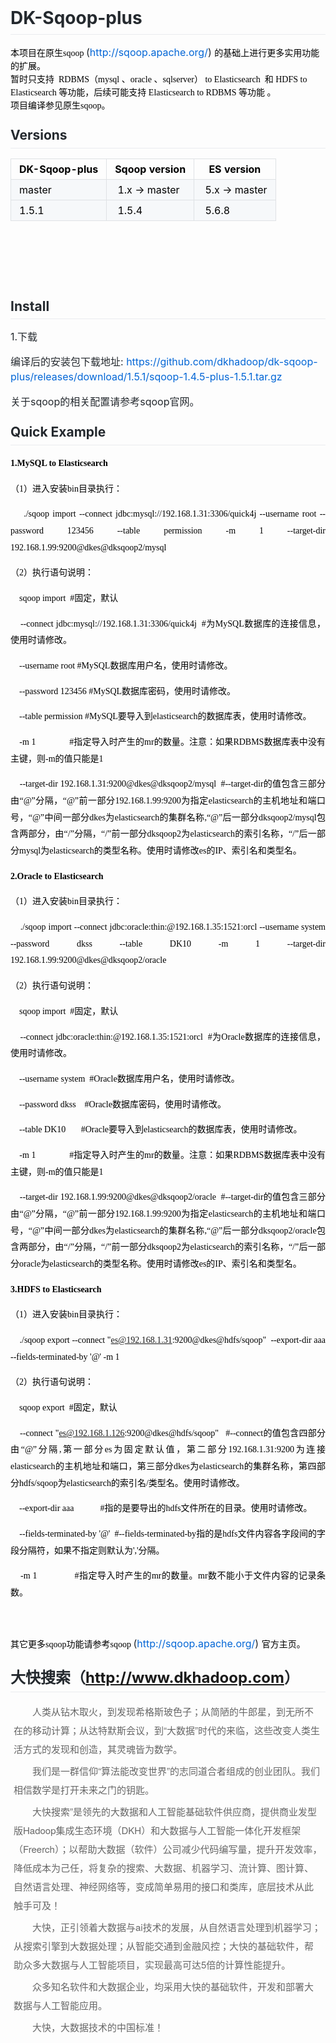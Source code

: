 <div style="line-height:1.7;color:#000000;font-size:14px;font-family:Arial"><div style="line-height: 1.5; font-family: Verdana;"><h1 style="box-sizing: border-box; margin-right: 0px; margin-bottom: 16px; margin-left: 0px; line-height: 1.25; padding-bottom: 0.3em; border-bottom: 1px solid rgb(234, 236, 239); color: rgb(36, 41, 46); font-family: -apple-system, BlinkMacSystemFont, &quot;Segoe UI&quot;, Helvetica, Arial, sans-serif, &quot;Apple Color Emoji&quot;, &quot;Segoe UI Emoji&quot;, &quot;Segoe UI Symbol&quot;; margin-top: 0px !important;">DK-Sqoop-plus</h1></div><div style="line-height: 1.5; font-family: Verdana;">本项目在原生sqoop&nbsp;<span style="color: rgb(36, 41, 46); font-family: -apple-system, BlinkMacSystemFont, &quot;Segoe UI&quot;, Helvetica, Arial, sans-serif, &quot;Apple Color Emoji&quot;, &quot;Segoe UI Emoji&quot;, &quot;Segoe UI Symbol&quot;; font-size: 16px;">(</span><a href="http://sqoop.apache.org/" rel="nofollow" style="box-sizing: border-box; color: rgb(3, 102, 214); text-decoration-line: none; font-family: -apple-system, BlinkMacSystemFont, &quot;Segoe UI&quot;, Helvetica, Arial, sans-serif, &quot;Apple Color Emoji&quot;, &quot;Segoe UI Emoji&quot;, &quot;Segoe UI Symbol&quot;; font-size: 16px;">http://sqoop.apache.org/</a><span style="color: rgb(36, 41, 46); font-family: -apple-system, BlinkMacSystemFont, &quot;Segoe UI&quot;, Helvetica, Arial, sans-serif, &quot;Apple Color Emoji&quot;, &quot;Segoe UI Emoji&quot;, &quot;Segoe UI Symbol&quot;; font-size: 16px;">)&nbsp;</span>的基础上进行更多实用功能的扩展。</div><div style="line-height: 1.5; font-family: Verdana;">暂时只支持&nbsp; RDBMS（mysql 、oracle 、sqlserver） to Elasticsearch&nbsp; 和 HDFS to Elasticsearch 等功能，后续可能支持 Elasticsearch to RDBMS 等功能 。</div><div style="line-height: 1.5; font-family: Verdana;">项目编译参见原生sqoop。</div><div style="line-height: 1.5; font-family: Verdana;"><h2 style="box-sizing: border-box; margin-top: 24px; margin-bottom: 16px; line-height: 1.25; padding-bottom: 0.3em; border-bottom: 1px solid rgb(234, 236, 239); color: rgb(36, 41, 46); font-family: -apple-system, BlinkMacSystemFont, &quot;Segoe UI&quot;, Helvetica, Arial, sans-serif, &quot;Apple Color Emoji&quot;, &quot;Segoe UI Emoji&quot;, &quot;Segoe UI Symbol&quot;;">Versions</h2></div><div style="line-height: 1.5; font-family: Verdana;"><table style="box-sizing: border-box; border-spacing: 0px; border-collapse: collapse; margin-top: 0px; margin-bottom: 16px; display: block; width: 888px; overflow: auto; color: rgb(36, 41, 46); font-family: -apple-system, BlinkMacSystemFont, &quot;Segoe UI&quot;, Helvetica, Arial, sans-serif, &quot;Apple Color Emoji&quot;, &quot;Segoe UI Emoji&quot;, &quot;Segoe UI Symbol&quot;; font-size: 16px;"><thead style="box-sizing: border-box;"><tr style="box-sizing: border-box; border-top: 1px solid rgb(198, 203, 209);"><th style="color: rgb(0, 0, 0); box-sizing: border-box; padding: 6px 13px; border: 1px solid rgb(223, 226, 229);">DK-Sqoop-plus</th><th style="color: rgb(0, 0, 0); box-sizing: border-box; padding: 6px 13px; border: 1px solid rgb(223, 226, 229);">Sqoop version</th><th style="color: rgb(0, 0, 0); box-sizing: border-box; padding: 6px 13px; border: 1px solid rgb(223, 226, 229);">ES version</th></tr></thead><tbody style="box-sizing: border-box;"><tr style="box-sizing: border-box; background-color: rgb(246, 248, 250); border-top: 1px solid rgb(198, 203, 209);"><td style="color: rgb(0, 0, 0); box-sizing: border-box; padding: 6px 13px; border: 1px solid rgb(223, 226, 229);">master</td><td style="color: rgb(0, 0, 0); box-sizing: border-box; padding: 6px 13px; border: 1px solid rgb(223, 226, 229);">&nbsp;1.x -&gt; master</td><td style="color: rgb(0, 0, 0); box-sizing: border-box; padding: 6px 13px; border: 1px solid rgb(223, 226, 229);">&nbsp;5.x -&gt; master</td></tr></tbody><tbody style="box-sizing: border-box;"><tr style="box-sizing: border-box; background-color: rgb(246, 248, 250); border-top: 1px solid rgb(198, 203, 209);"><td style="color: rgb(0, 0, 0); box-sizing: border-box; padding: 6px 13px; border: 1px solid rgb(223, 226, 229);">1.5.1</td><td style="color: rgb(0, 0, 0); box-sizing: border-box; padding: 6px 13px; border: 1px solid rgb(223, 226, 229);">&nbsp;1.5.4</td><td style="color: rgb(0, 0, 0); box-sizing: border-box; padding: 6px 13px; border: 1px solid rgb(223, 226, 229);">&nbsp;5.6.8</td></tr></tbody></table></div><div style="line-height: 1.5; font-family: Verdana;"><div><br /></div><div><br /></div><div><br /></div><div><br /></div><h2 style="box-sizing: border-box; margin-top: 24px; margin-bottom: 16px; line-height: 1.25; padding-bottom: 0.3em; border-bottom: 1px solid rgb(234, 236, 239); color: rgb(36, 41, 46); font-family: -apple-system, BlinkMacSystemFont, &quot;Segoe UI&quot;, Helvetica, Arial, sans-serif, &quot;Apple Color Emoji&quot;, &quot;Segoe UI Emoji&quot;, &quot;Segoe UI Symbol&quot;;">Install</h2><p style="line-height: 1.5; box-sizing: border-box; margin-top: 0px; margin-bottom: 16px; color: rgb(36, 41, 46); font-family: -apple-system, BlinkMacSystemFont, &quot;Segoe UI&quot;, Helvetica, Arial, sans-serif, &quot;Apple Color Emoji&quot;, &quot;Segoe UI Emoji&quot;, &quot;Segoe UI Symbol&quot;; font-size: 16px;">1.下载</p><p style="line-height: 1.5; box-sizing: border-box; margin-top: 16px; margin-bottom: 16px; color: rgb(36, 41, 46); font-family: -apple-system, BlinkMacSystemFont, &quot;Segoe UI&quot;, Helvetica, Arial, sans-serif, &quot;Apple Color Emoji&quot;, &quot;Segoe UI Emoji&quot;, &quot;Segoe UI Symbol&quot;; font-size: 16px;">编译后的安装包下载地址:&nbsp;<a href="https://github.com/dkhadoop/dk-sqoop-plus/releases/download/1.5.1/sqoop-1.4.5-plus-1.5.1.tar.gz" style="box-sizing: border-box; background-color: transparent; color: rgb(3, 102, 214); text-decoration-line: none;">https://github.com/dkhadoop/dk-sqoop-plus/releases/download/1.5.1/sqoop-1.4.5-plus-1.5.1.tar.gz</a></p><p style="line-height: 1.5; box-sizing: border-box; margin-top: 16px; margin-bottom: 16px; color: rgb(36, 41, 46); font-family: -apple-system, BlinkMacSystemFont, &quot;Segoe UI&quot;, Helvetica, Arial, sans-serif, &quot;Apple Color Emoji&quot;, &quot;Segoe UI Emoji&quot;, &quot;Segoe UI Symbol&quot;; font-size: 16px;">关于sqoop的相关配置请参考sqoop官网。</p></div><div style="line-height: 1.5; font-family: Verdana;"><h2 style="box-sizing: border-box; margin-top: 24px; margin-bottom: 16px; line-height: 1.25; padding-bottom: 0.3em; border-bottom: 1px solid rgb(234, 236, 239); color: rgb(36, 41, 46); font-family: -apple-system, BlinkMacSystemFont, &quot;Segoe UI&quot;, Helvetica, Arial, sans-serif, &quot;Apple Color Emoji&quot;, &quot;Segoe UI Emoji&quot;, &quot;Segoe UI Symbol&quot;;">Quick Example</h2></div><div style="line-height: 1.5; font-family: Verdana;"><p class="MsoNormal" align="justify" style="line-height: 20pt; margin-right: 0pt; margin-left: 0pt; text-indent: 0pt; text-align: justify;"><span style="font-weight: bold;"><b>1.MySQL to Elasticsearch</b></span></p><p class="MsoNormal" align="justify" style="line-height: 20pt; margin-right: 0pt; margin-left: 0pt; text-indent: 0pt; text-align: justify;">（1）进入安装bin目录执行：</p><p class="MsoNormal" align="justify" style="line-height: 20pt; margin-right: 0pt; margin-left: 0pt; text-indent: 0pt; text-align: justify;">&nbsp; &nbsp; ./sqoop import --connect jdbc:mysql://192.168.1.31:3306/quick4j --username root --password 123456 --table permission -m 1 --target-dir 192.168.1.99:9200@dkes@dksqoop2/mysql</p><p class="MsoNormal" align="justify" style="line-height: 20pt; margin-right: 0pt; margin-left: 0pt; text-indent: 0pt; text-align: justify;">（2）执行语句说明：</p><p class="MsoNormal" align="justify" style="line-height: 20pt; margin-right: 0pt; margin-left: 0pt; text-indent: 0pt; text-align: justify;">&nbsp; &nbsp; sqoop import&nbsp; #固定，默认</p><p class="MsoNormal" align="justify" style="line-height: 20pt; margin-right: 0pt; margin-left: 0pt; text-indent: 0pt; text-align: justify;">&nbsp; &nbsp; --connect jdbc:mysql://192.168.1.31:3306/quick4j&nbsp; #为MySQL数据库的连接信息，使用时请修改。</p><p class="MsoNormal" align="justify" style="line-height: 20pt; margin-right: 0pt; margin-left: 0pt; text-indent: 0pt; text-align: justify;">&nbsp; &nbsp; --username root #MySQL数据库用户名，使用时请修改。</p><p class="MsoNormal" align="justify" style="line-height: 20pt; margin-right: 0pt; margin-left: 0pt; text-indent: 0pt; text-align: justify;">&nbsp; &nbsp; --password 123456 #MySQL数据库密码，使用时请修改。</p><p class="MsoNormal" align="justify" style="line-height: 20pt; margin-right: 0pt; margin-left: 0pt; text-indent: 0pt; text-align: justify;">&nbsp; &nbsp; --table permission #MySQL要导入到elasticsearch的数据库表，使用时请修改。</p><p class="MsoNormal" align="justify" style="line-height: 20pt; margin-right: 0pt; margin-left: 0pt; text-indent: 0pt; text-align: justify;">&nbsp; &nbsp; -m 1&nbsp; &nbsp; &nbsp; &nbsp; &nbsp; &nbsp; &nbsp; &nbsp;#指定导入时产生的mr的数量。注意：如果RDBMS数据库表中没有主键，则-m的值只能是1</p><p class="MsoNormal" align="justify" style="line-height: 20pt; margin-right: 0pt; margin-left: 0pt; text-indent: 0pt; text-align: justify;">&nbsp; &nbsp; --target-dir 192.168.1.31:9200@dkes@dksqoop2/mysql&nbsp; #--target-dir的值包含三部分由“@”分隔，“@”前一部分192.168.1.99:9200为指定elasticsearch的主机地址和端口号，“@”中间一部分dkes为elasticsearch的集群名称,“@”后一部分dksqoop2/mysql包含两部分，由“/”分隔，“/”前一部分dksqoop2为elasticsearch的索引名称，“/”后一部分mysql为elasticsearch的类型名称。使用时请修改es的IP、索引名和类型名。</p><p class="MsoNormal" align="justify" style="line-height: 20pt; margin-right: 0pt; margin-left: 0pt; text-indent: 0pt; text-align: justify;"><b>2.Oracle to Elasticsearch</b></p><p class="MsoNormal" align="justify" style="line-height: 20pt; margin-right: 0pt; margin-left: 0pt; text-indent: 0pt; text-align: justify;">（1）进入安装bin目录执行：</p><p class="MsoNormal" align="justify" style="line-height: 20pt; margin-right: 0pt; margin-left: 0pt; text-indent: 0pt; text-align: justify;">&nbsp; &nbsp; ./sqoop import --connect jdbc:oracle:thin:@192.168.1.35:1521:orcl --username system --password dkss --table DK10 -m 1 --target-dir 192.168.1.99:9200@dkes@dksqoop2/oracle</p><p class="MsoNormal" align="justify" style="line-height: 20pt; margin-right: 0pt; margin-left: 0pt; text-indent: 0pt; text-align: justify;">（2）执行语句说明：</p><p class="MsoNormal" align="justify" style="line-height: 20pt; margin-right: 0pt; margin-left: 0pt; text-indent: 0pt; text-align: justify;">&nbsp; &nbsp; sqoop import&nbsp; #固定，默认</p><p class="MsoNormal" align="justify" style="line-height: 20pt; margin-right: 0pt; margin-left: 0pt; text-indent: 0pt; text-align: justify;">&nbsp; &nbsp; --connect jdbc:oracle:thin:@192.168.1.35:1521:orcl&nbsp; #为Oracle数据库的连接信息，使用时请修改。&nbsp;&nbsp;</p><p class="MsoNormal" align="justify" style="line-height: 20pt; margin-right: 0pt; margin-left: 0pt; text-indent: 0pt; text-align: justify;">&nbsp; &nbsp; --username system&nbsp; #Oracle数据库用户名，使用时请修改。</p><p class="MsoNormal" align="justify" style="line-height: 20pt; margin-right: 0pt; margin-left: 0pt; text-indent: 0pt; text-align: justify;">&nbsp; &nbsp; --password dkss&nbsp; &nbsp; #Oracle数据库密码，使用时请修改。</p><p class="MsoNormal" align="justify" style="line-height: 20pt; margin-right: 0pt; margin-left: 0pt; text-indent: 0pt; text-align: justify;">&nbsp; &nbsp; --table DK10&nbsp; &nbsp; &nbsp; &nbsp;#Oracle要导入到elasticsearch的数据库表，使用时请修改。</p><p class="MsoNormal" align="justify" style="line-height: 20pt; margin-right: 0pt; margin-left: 0pt; text-indent: 0pt; text-align: justify;">&nbsp; &nbsp; -m 1&nbsp; &nbsp; &nbsp; &nbsp; &nbsp; &nbsp; &nbsp; &nbsp;#指定导入时产生的mr的数量。注意：如果RDBMS数据库表中没有主键，则-m的值只能是1</p><p class="MsoNormal" align="justify" style="line-height: 20pt; margin-right: 0pt; margin-left: 0pt; text-indent: 0pt; text-align: justify;">&nbsp; &nbsp; --target-dir 192.168.1.99:9200@dkes@dksqoop2/oracle&nbsp; #--target-dir的值包含三部分由“@”分隔，“@”前一部分192.168.1.99:9200为指定elasticsearch的主机地址和端口号，“@”中间一部分dkes为elasticsearch的集群名称,“@”后一部分dksqoop2/oracle包含两部分，由“/”分隔，“/”前一部分dksqoop2为elasticsearch的索引名称，“/”后一部分oracle为elasticsearch的类型名称。使用时请修改es的IP、索引名和类型名。</p><p class="MsoNormal" align="justify" style="line-height: 20pt; margin-right: 0pt; margin-left: 0pt; text-indent: 0pt; text-align: justify;"><b>3.HDFS to Elasticsearch</b></p><p class="MsoNormal" align="justify" style="line-height: 20pt; margin-right: 0pt; margin-left: 0pt; text-indent: 0pt; text-align: justify;">（1）进入安装bin目录执行：</p><p class="MsoNormal" align="justify" style="line-height: 20pt; margin-right: 0pt; margin-left: 0pt; text-indent: 0pt; text-align: justify;">&nbsp; &nbsp; ./sqoop export --connect "<a href="mailto:es@192.168.1.31">es@192.168.1.31</a>:9200@dkes@hdfs/sqoop"&nbsp; --export-dir aaa --fields-terminated-by '@' -m 1</p><p class="MsoNormal" align="justify" style="line-height: 20pt; margin-right: 0pt; margin-left: 0pt; text-indent: 0pt; text-align: justify;">（2）执行语句说明：</p><p class="MsoNormal" align="justify" style="line-height: 20pt; margin-right: 0pt; margin-left: 0pt; text-indent: 0pt; text-align: justify;">&nbsp; &nbsp; sqoop export&nbsp; #固定，默认</p><p class="MsoNormal" align="justify" style="line-height: 20pt; margin-right: 0pt; margin-left: 0pt; text-indent: 0pt; text-align: justify;">&nbsp; &nbsp; --connect "<a href="mailto:es@192.168.1.126">es@192.168.1.126</a>:9200@dkes@hdfs/sqoop"&nbsp; &nbsp;#--connect的值包含四部分由“@”分隔,第一部分es为固定默认值，第二部分192.168.1.31:9200为连接elasticsearch的主机地址和端口，第三部分dkes为elasticsearch的集群名称，第四部分hdfs/sqoop为elasticsearch的索引名/类型名。使用时请修改。</p><p class="MsoNormal" align="justify" style="line-height: 20pt; margin-right: 0pt; margin-left: 0pt; text-indent: 0pt; text-align: justify;">&nbsp; &nbsp; --export-dir aaa&nbsp; &nbsp; &nbsp; &nbsp; &nbsp; &nbsp; #指的是要导出的hdfs文件所在的目录。使用时请修改。</p><p class="MsoNormal" align="justify" style="line-height: 20pt; margin-right: 0pt; margin-left: 0pt; text-indent: 0pt; text-align: justify;">&nbsp; &nbsp; --fields-terminated-by '@'&nbsp; #--fields-terminated-by指的是hdfs文件内容各字段间的字段分隔符，如果不指定则默认为','分隔。</p><p class="MsoNormal" align="justify" style="line-height: 20pt; margin-right: 0pt; margin-left: 0pt; text-indent: 0pt; text-align: justify;">&nbsp; &nbsp; -m 1&nbsp; &nbsp; &nbsp; &nbsp; &nbsp; &nbsp; &nbsp; &nbsp;#指定导入时产生的mr的数量。mr数不能小于文件内容的记录条数。</p><p class="MsoNormal" align="justify" style="line-height: 20pt; margin-right: 0pt; margin-left: 0pt; text-indent: 0pt; text-align: justify;"><br /></p><p class="MsoNormal" align="justify" style="line-height: 20pt; margin-right: 0pt; margin-left: 0pt; text-indent: 0pt; text-align: justify;">其它更多sqoop功能请参考sqoop&nbsp;<span style="color: rgb(36, 41, 46); font-family: -apple-system, BlinkMacSystemFont, &quot;Segoe UI&quot;, Helvetica, Arial, sans-serif, &quot;Apple Color Emoji&quot;, &quot;Segoe UI Emoji&quot;, &quot;Segoe UI Symbol&quot;; font-size: 16px;">(</span><a href="http://sqoop.apache.org/" rel="nofollow" style="box-sizing: border-box; color: rgb(3, 102, 214); text-decoration-line: none; font-family: -apple-system, BlinkMacSystemFont, &quot;Segoe UI&quot;, Helvetica, Arial, sans-serif, &quot;Apple Color Emoji&quot;, &quot;Segoe UI Emoji&quot;, &quot;Segoe UI Symbol&quot;; font-size: 16px;">http://sqoop.apache.org/</a><span style="color: rgb(36, 41, 46); font-family: -apple-system, BlinkMacSystemFont, &quot;Segoe UI&quot;, Helvetica, Arial, sans-serif, &quot;Apple Color Emoji&quot;, &quot;Segoe UI Emoji&quot;, &quot;Segoe UI Symbol&quot;; font-size: 16px;">)&nbsp;</span><span style="text-indent: 0pt;">官方主页。</span></p><div style="line-height: 1.5; box-sizing: border-box; color: rgb(36, 41, 46); font-family: -apple-system, BlinkMacSystemFont, &quot;Segoe UI&quot;, Helvetica, Arial, sans-serif, &quot;Apple Color Emoji&quot;, &quot;Segoe UI Emoji&quot;, &quot;Segoe UI Symbol&quot;; font-size: 16px;"><h2 style="box-sizing: border-box; margin-top: 24px; margin-bottom: 16px; line-height: 1.25; padding-bottom: 0.3em; border-bottom: 1px solid rgb(234, 236, 239);">大快搜索（<a href="http://www.dkhadoop.com">http://www.dkhadoop.com</a>）</h2><div style="line-height: 1.5;"><p class="p1" style="line-height: 2; box-sizing: border-box; margin: 5px; font-size: 15px; text-indent: 2em; color: rgb(102, 102, 102); font-family: &quot;Helvetica Neue&quot;, Helvetica, Arial, sans-serif;">人类从钻木取火，到发现希格斯玻色子；从简陋的牛郎星，到无所不在的移动计算；从达特默斯会议，到“大数据”时代的来临，这些改变人类生活方式的发现和创造，其灵魂皆为数学。</p><p class="p1" style="line-height: 2; box-sizing: border-box; margin: 5px; font-size: 15px; text-indent: 2em; color: rgb(102, 102, 102); font-family: &quot;Helvetica Neue&quot;, Helvetica, Arial, sans-serif;">我们是一群信仰“算法能改变世界”的志同道合者组成的创业团队。我们相信数学是打开未来之门的钥匙。</p><p class="p1" style="line-height: 2; box-sizing: border-box; margin: 5px; font-size: 15px; text-indent: 2em; color: rgb(102, 102, 102); font-family: &quot;Helvetica Neue&quot;, Helvetica, Arial, sans-serif;">大快搜索”是领先的大数据和人工智能基础软件供应商，提供商业发型版Hadoop集成生态环境（DKH）和大数据与人工智能一体化开发框架（Freerch）；以帮助大数据（软件）公司减少代码编写量，提升开发效率，降低成本为己任，将复杂的搜索、大数据、机器学习、流计算、图计算、自然语言处理、神经网络等，变成简单易用的接口和类库，底层技术从此触手可及！</p><p class="p1" style="line-height: 2; box-sizing: border-box; margin: 5px; font-size: 15px; text-indent: 2em; color: rgb(102, 102, 102); font-family: &quot;Helvetica Neue&quot;, Helvetica, Arial, sans-serif;">大快，正引领着大数据与ai技术的发展，从自然语言处理到机器学习；从搜索引擎到大数据处理；从智能交通到金融风控；大快的基础软件，帮助众多大数据与人工智能项目，实现最高可达5倍的计算性能提升。</p><p class="p1" style="line-height: 2; box-sizing: border-box; margin: 5px; font-size: 15px; text-indent: 2em; color: rgb(102, 102, 102); font-family: &quot;Helvetica Neue&quot;, Helvetica, Arial, sans-serif;">众多知名软件和大数据企业，均采用大快的基础软件，开发和部署大数据与人工智能应用。</p><p class="p1" style="line-height: 2; box-sizing: border-box; margin: 5px; font-size: 15px; text-indent: 2em; color: rgb(102, 102, 102); font-family: &quot;Helvetica Neue&quot;, Helvetica, Arial, sans-serif;">大快，大数据技术的中国标准！</p></div></div></div></div>
